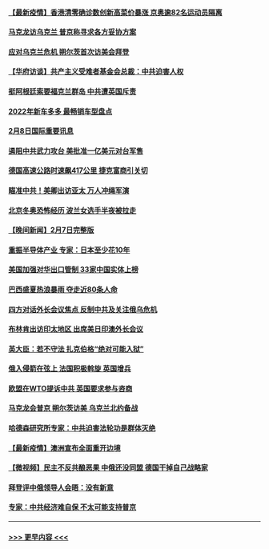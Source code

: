 #### [【最新疫情】香港清零确诊数创新高菜价暴涨 京奥逾82名运动员隔离](../pages/prog202/a103343049.md?t=02090301) 
#### [马克龙访乌克兰 普京称寻求各方妥协方案](../pages/prog202/a103342954.md?t=02090301) 
#### [应对乌克兰危机 朔尔茨首次访美会拜登](../pages/prog202/a103342947.md?t=02090301) 
#### [【华府访谈】共产主义受难者基金会总裁：中共迫害人权](../pages/prog202/a103342930.md?t=02090301) 
#### [挺阿根廷索要福克兰群岛 中共遭英国斥责](../pages/prog202/a103342790.md?t=02090301) 
#### [2022年新车多多 最畅销车型盘点](../pages/prog202/a103342839.md?t=02090301) 
#### [2月8日国际重要讯息](../pages/prog202/a103342672.md?t=02090301) 
#### [遏阻中共武力攻台 美批准一亿美元对台军售](../pages/prog202/a103342662.md?t=02090301) 
#### [德国高速公路时速飙417公里 捷克富商引关切](../pages/prog202/a103342520.md?t=02090301) 
#### [瞄准中共！美卿出访亚太 万人冲绳军演](../pages/prog202/a103342575.md?t=02090301) 
#### [北京冬奥恐怖经历 波兰女选手半夜被拉走](../pages/prog202/a103342532.md?t=02090301) 
#### [【晚间新闻】2月7日完整版](../pages/prog202/a103342375.md?t=02090301) 
#### [重振半导体产业 专家：日本至少花10年](../pages/prog202/a103342468.md?t=02090301) 
#### [美国加强对华出口管制 33家中国实体上榜](../pages/prog202/a103342431.md?t=02090301) 
#### [巴西盛夏热浪暴雨 夺走近80条人命](../pages/prog202/a103342430.md?t=02090301) 
#### [四方对话外长会议焦点 反制中共及关注俄乌危机](../pages/prog202/a103342397.md?t=02090301) 
#### [布林肯出访印太地区 出席美日印澳外长会议](../pages/prog202/a103342233.md?t=02090301) 
#### [英大臣：若不守法 扎克伯格“绝对可能入狱”](../pages/prog202/a103342189.md?t=02090301) 
#### [俄入侵箭在弦上 法国积极斡旋 英国增兵](../pages/prog202/a103342243.md?t=02090301) 
#### [欧盟在WTO提诉中共 英国要求参与咨商](../pages/prog202/a103342177.md?t=02090301) 
#### [马克龙会普京 朔尔茨访美 乌克兰北约备战](../pages/prog202/a103342009.md?t=02090301) 
#### [哈德森研究所专家：中共迫害法轮功是群体灭绝](../pages/prog202/a103342017.md?t=02090301) 
#### [【最新疫情】澳洲宣布全面重开边境](../pages/prog202/a103341955.md?t=02090301) 
#### [【微视频】民主不反共酿恶果 中俄还没同盟 德国干掉自己战略家](../pages/prog202/a103341888.md?t=02090301) 
#### [拜登评中俄领导人会晤：没有新意](../pages/prog202/a103341792.md?t=02090301) 
#### [专家：中共经济难自保 不太可能支持普京](../pages/prog202/a103341772.md?t=02090301) 

----
#### [ >>> 更早内容 <<< ](../indexes/prog202-earlier.md)
